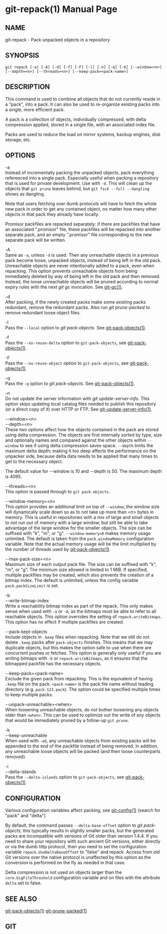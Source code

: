 git-repack(1) Manual Page
=========================

NAME
----

git-repack - Pack unpacked objects in a repository

SYNOPSIS
--------

    git repack [-a] [-A] [-d] [-f] [-F] [-l] [-n] [-q] [-b] [--window=<n>] [--depth=<n>] [--threads=<n>] [--keep-pack=<pack-name>]

DESCRIPTION
-----------

This command is used to combine all objects that do not currently reside in a "pack", into a pack. It can also be used to re-organize existing packs into a single, more efficient pack.

A pack is a collection of objects, individually compressed, with delta compression applied, stored in a single file, with an associated index file.

Packs are used to reduce the load on mirror systems, backup engines, disk storage, etc.

OPTIONS
-------

-a  
Instead of incrementally packing the unpacked objects, pack everything referenced into a single pack. Especially useful when packing a repository that is used for private development. Use with `-d`. This will clean up the objects that `git prune` leaves behind, but `git fsck --full --dangling` shows as dangling.

Note that users fetching over dumb protocols will have to fetch the whole new pack in order to get any contained object, no matter how many other objects in that pack they already have locally.

Promisor packfiles are repacked separately: if there are packfiles that have an associated ".promisor" file, these packfiles will be repacked into another separate pack, and an empty ".promisor" file corresponding to the new separate pack will be written.

-A  
Same as `-a`, unless `-d` is used. Then any unreachable objects in a previous pack become loose, unpacked objects, instead of being left in the old pack. Unreachable objects are never intentionally added to a pack, even when repacking. This option prevents unreachable objects from being immediately deleted by way of being left in the old pack and then removed. Instead, the loose unreachable objects will be pruned according to normal expiry rules with the next *git gc* invocation. See [git-gc(1)](git-gc.html).

-d  
After packing, if the newly created packs make some existing packs redundant, remove the redundant packs. Also run *git prune-packed* to remove redundant loose object files.

-l  
Pass the `--local` option to *git pack-objects*. See [git-pack-objects(1)](git-pack-objects.html).

-f  
Pass the `--no-reuse-delta` option to `git-pack-objects`, see [git-pack-objects(1)](git-pack-objects.html).

-F  
Pass the `--no-reuse-object` option to `git-pack-objects`, see [git-pack-objects(1)](git-pack-objects.html).

-q  
Pass the `-q` option to *git pack-objects*. See [git-pack-objects(1)](git-pack-objects.html).

-n  
Do not update the server information with *git update-server-info*. This option skips updating local catalog files needed to publish this repository (or a direct copy of it) over HTTP or FTP. See [git-update-server-info(1)](git-update-server-info.html).

--window=&lt;n&gt;  
--depth=&lt;n&gt;  
These two options affect how the objects contained in the pack are stored using delta compression. The objects are first internally sorted by type, size and optionally names and compared against the other objects within `--window` to see if using delta compression saves space. `--depth` limits the maximum delta depth; making it too deep affects the performance on the unpacker side, because delta data needs to be applied that many times to get to the necessary object.

The default value for --window is 10 and --depth is 50. The maximum depth is 4095.

--threads=&lt;n&gt;  
This option is passed through to `git pack-objects`.

--window-memory=&lt;n&gt;  
This option provides an additional limit on top of `--window`; the window size will dynamically scale down so as to not take up more than *&lt;n&gt;* bytes in memory. This is useful in repositories with a mix of large and small objects to not run out of memory with a large window, but still be able to take advantage of the large window for the smaller objects. The size can be suffixed with "k", "m", or "g". `--window-memory=0` makes memory usage unlimited. The default is taken from the `pack.windowMemory` configuration variable. Note that the actual memory usage will be the limit multiplied by the number of threads used by [git-pack-objects(1)](git-pack-objects.html).

--max-pack-size=&lt;n&gt;  
Maximum size of each output pack file. The size can be suffixed with "k", "m", or "g". The minimum size allowed is limited to 1 MiB. If specified, multiple packfiles may be created, which also prevents the creation of a bitmap index. The default is unlimited, unless the config variable `pack.packSizeLimit` is set.

-b  
--write-bitmap-index  
Write a reachability bitmap index as part of the repack. This only makes sense when used with `-a` or `-A`, as the bitmaps must be able to refer to all reachable objects. This option overrides the setting of `repack.writeBitmaps`. This option has no effect if multiple packfiles are created.

--pack-kept-objects  
Include objects in `.keep` files when repacking. Note that we still do not delete `.keep` packs after `pack-objects` finishes. This means that we may duplicate objects, but this makes the option safe to use when there are concurrent pushes or fetches. This option is generally only useful if you are writing bitmaps with `-b` or `repack.writeBitmaps`, as it ensures that the bitmapped packfile has the necessary objects.

--keep-pack=&lt;pack-name&gt;  
Exclude the given pack from repacking. This is the equivalent of having `.keep` file on the pack. `<pack-name>` is the pack file name without leading directory (e.g. `pack-123.pack`). The option could be specified multiple times to keep multiple packs.

--unpack-unreachable=&lt;when&gt;  
When loosening unreachable objects, do not bother loosening any objects older than `<when>`. This can be used to optimize out the write of any objects that would be immediately pruned by a follow-up `git prune`.

-k  
--keep-unreachable  
When used with `-ad`, any unreachable objects from existing packs will be appended to the end of the packfile instead of being removed. In addition, any unreachable loose objects will be packed (and their loose counterparts removed).

-i  
--delta-islands  
Pass the `--delta-islands` option to `git-pack-objects`, see [git-pack-objects(1)](git-pack-objects.html).

CONFIGURATION
-------------

Various configuration variables affect packing, see [git-config(1)](git-config.html) (search for "pack" and "delta").

By default, the command passes `--delta-base-offset` option to *git pack-objects*; this typically results in slightly smaller packs, but the generated packs are incompatible with versions of Git older than version 1.4.4. If you need to share your repository with such ancient Git versions, either directly or via the dumb http protocol, then you need to set the configuration variable `repack.UseDeltaBaseOffset` to "false" and repack. Access from old Git versions over the native protocol is unaffected by this option as the conversion is performed on the fly as needed in that case.

Delta compression is not used on objects larger than the `core.bigFileThreshold` configuration variable and on files with the attribute `delta` set to false.

SEE ALSO
--------

[git-pack-objects(1)](git-pack-objects.html) [git-prune-packed(1)](git-prune-packed.html)

GIT
---
